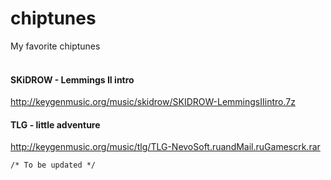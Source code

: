 # chiptunes
My favorite chiptunes
<br />
<br />

#### SKiDROW - Lemmings II intro
http://keygenmusic.org/music/skidrow/SKIDROW-LemmingsIIintro.7z

#### TLG - little adventure
http://keygenmusic.org/music/tlg/TLG-NevoSoft.ruandMail.ruGamescrk.rar

`/* To be updated */`

